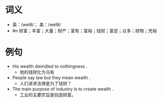 # 词义
- 英：/welθ/； 美：/welθ/
- #n 财富；丰富；大量；财产；富有；富裕；钱财；富足；众多；财物；充裕
# 例句
- His wealth dwindled to nothingness .
	- 他的钱财化为乌有
- People say law but they mean wealth .
	- 人们讲求法律是为了钱财？
- The main purpose of industry is to create wealth .
	- 工业的主要宗旨是创造财富。
